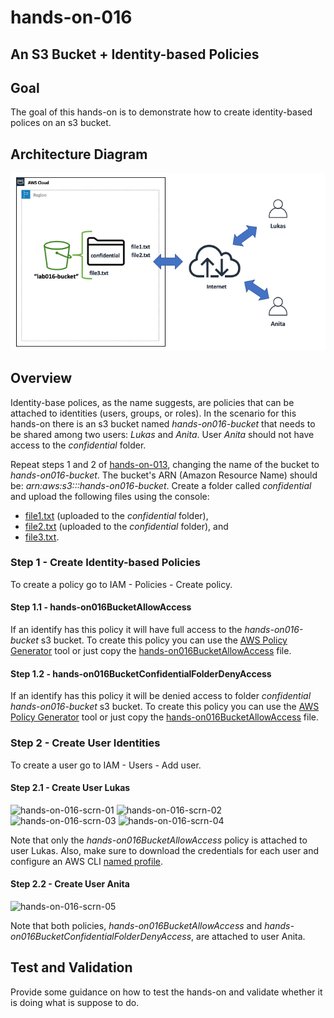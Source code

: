 # hands-on-016

## An S3 Bucket + Identity-based Policies



## Goal

The goal of this hands-on is to demonstrate how to create identity-based polices on an s3 bucket.

## Architecture Diagram

![hands-on-016-arch-01](images/hands-on-016-arch-01.png)

## Overview

Identity-base polices, as the name suggests, are policies that can be attached to identities (users, groups, or roles). In the scenario for this hands-on there is an s3 bucket named *hands-on016-bucket* that needs to be shared among two users: *Lukas* and *Anita*. User *Anita* should not have access to the *confidential* folder.

Repeat steps 1 and 2 of [hands-on-013](../hands-on-013), changing the name of the bucket to *hands-on016-bucket*. The bucket's ARN (Amazon Resource Name) should be: *arn:aws:s3:::hands-on016-bucket*. Create a folder called *confidential* and upload the following files using the console:

* [file1.txt](files/file1.txt) (uploaded to the *confidential* folder),
* [file2.txt](files/file2.txt) (uploaded to the *confidential* folder), and
* [file3.txt](files/file3.txt).

### Step 1 - Create Identity-based Policies

To create a policy go to IAM - Policies - Create policy.

#### Step 1.1 - hands-on016BucketAllowAccess

If an identify has this policy it will have full access to the *hands-on016-bucket* s3 bucket. To create this policy you can use the [AWS Policy Generator](https://awspolicygen.s3.amazonaws.com/policygen.html) tool or just copy the [hands-on016BucketAllowAccess](files/hands-on016BucketAllowAccess.json) file.

#### Step 1.2 - hands-on016BucketConfidentialFolderDenyAccess

If an identify has this policy it will be denied access to folder *confidential*  *hands-on016-bucket* s3 bucket. To create this policy you can use the [AWS Policy Generator](https://awspolicygen.s3.amazonaws.com/policygen.html) tool or just copy the [hands-on016BucketAllowAccess](files/hands-on016BucketAllowAccess.json) file.

### Step 2 - Create User Identities

To create a user go to IAM - Users - Add user.

#### Step 2.1 - Create User Lukas

![hands-on-016-scrn-01](/hands-on-016/images/hands-on-016-scrn-01.png)
![hands-on-016-scrn-02](/hands-on-016/images/hands-on-016-scrn-02.png)
![hands-on-016-scrn-03](/hands-on-016/images/hands-on-016-scrn-03.png)
![hands-on-016-scrn-04](/hands-on-016/images/hands-on-016-scrn-04.png)

Note that only the *hands-on016BucketAllowAccess* policy is attached to user Lukas. Also, make sure to download the credentials for each user and configure an AWS CLI [named profile](https://docs.aws.amazon.com/cli/latest/userguide/cli-configure-profiles.html).

#### Step 2.2 - Create User Anita

![hands-on-016-scrn-05](/hands-on-016/images/hands-on-016-scrn-05.png)

Note that both policies, *hands-on016BucketAllowAccess* and *hands-on016BucketConfidentialFolderDenyAccess*, are attached to user Anita.

## Test and Validation
Provide some guidance on how to test the hands-on and validate whether it is doing what is suppose to do.
